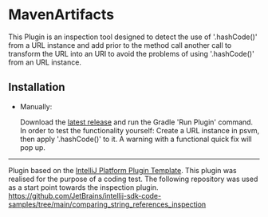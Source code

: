 # MavenArtifacts

<!-- Plugin description -->
This Plugin is an inspection tool designed to detect the use of '.hashCode()' from a URL instance and add prior to the method call another call to transform the URL into an URI to avoid the problems of using '.hashCode()' from an URL instance.
<!-- Plugin description end -->

## Installation

- Manually:

  Download the [latest release](https://github.com/alexdumitriu2001/MavenArtifacts/releases/latest) and run the Gradle 'Run Plugin' command. In order to test the functionality yourself: Create a URL instance in psvm, then apply '.hashCode()' to it. A warning with a functional quick fix will pop up.


---
Plugin based on the [IntelliJ Platform Plugin Template][template].
This plugin was realised for the purpose of a coding test.
The following repository was used as a start point towards the inspection plugin.
https://github.com/JetBrains/intellij-sdk-code-samples/tree/main/comparing_string_references_inspection

[template]: https://github.com/JetBrains/intellij-platform-plugin-template
